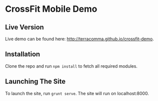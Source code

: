 # CrossFit Mobile Demo

## Live Version

Live demo can be found here: http://terracomma.github.io/crossfit-demo.

## Installation

Clone the repo and run `npm install` to fetch all required modules.

## Launching The Site

To launch the site, run `grunt serve`. The site will run on localhost:8000.
